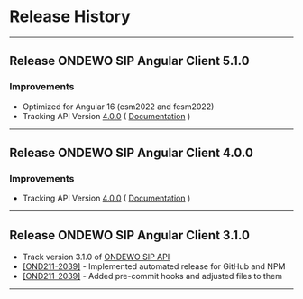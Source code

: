 # Release History
***************** 
## Release ONDEWO SIP Angular Client 5.1.0 
 
### Improvements
 * Optimized for Angular 16 (esm2022 and fesm2022)
 * Tracking API Version [4.0.0](https://github.com/ondewo/ondewo-sip-api/releases/tag/5.1.0) ( [Documentation](https://ondewo.github.io/ondewo-sip-api/) ) 

***************** 
## Release ONDEWO SIP Angular Client 4.0.0 
 
### Improvements 
 * Tracking API Version [4.0.0](https://github.com/ondewo/ondewo-sip-api/releases/tag/4.0.0) ( [Documentation](https://ondewo.github.io/ondewo-sip-api/) ) 

*****************

## Release ONDEWO SIP Angular Client 3.1.0

* Track version 3.1.0 of [ONDEWO SIP API](https://github.com/ondewo/ondewo-sip-api/releases/3.1.0)
* [[OND211-2039]](https://ondewo.atlassian.net/browse/OND211-2039) - Implemented automated release for GitHub and NPM
* [[OND211-2039]](https://ondewo.atlassian.net/browse/OND211-2039) - Added pre-commit hooks and adjusted files to them

*****************
